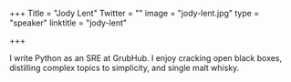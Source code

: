 +++
Title = "Jody Lent"
Twitter = ""
image = "jody-lent.jpg"
type = "speaker"
linktitle = "jody-lent"

+++

I write Python as an SRE at GrubHub. I enjoy cracking open black boxes, distilling complex topics to simplicity, and single malt whisky.
